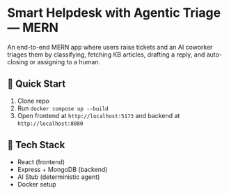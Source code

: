 # Smart Helpdesk with Agentic Triage — MERN

An end-to-end MERN app where users raise tickets and an AI coworker triages them by classifying, fetching KB articles, drafting a reply, and auto-closing or assigning to a human.

## 🚀 Quick Start
1. Clone repo
2. Run `docker compose up --build`
3. Open frontend at `http://localhost:5173` and backend at `http://localhost:8080`

## 🧱 Tech Stack
- React (frontend)
- Express + MongoDB (backend)
- AI Stub (deterministic agent)
- Docker setup
